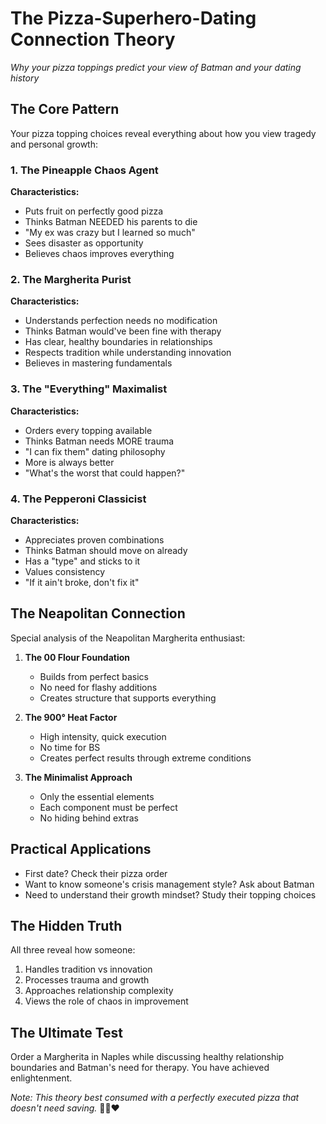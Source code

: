 # The Pizza-Superhero-Dating Connection Theory
*Why your pizza toppings predict your view of Batman and your dating history*

## The Core Pattern
Your pizza topping choices reveal everything about how you view tragedy and personal growth:

### 1. The Pineapple Chaos Agent
**Characteristics:**
- Puts fruit on perfectly good pizza
- Thinks Batman NEEDED his parents to die
- "My ex was crazy but I learned so much"
- Sees disaster as opportunity
- Believes chaos improves everything

### 2. The Margherita Purist
**Characteristics:**
- Understands perfection needs no modification
- Thinks Batman would've been fine with therapy
- Has clear, healthy boundaries in relationships
- Respects tradition while understanding innovation
- Believes in mastering fundamentals

### 3. The "Everything" Maximalist
**Characteristics:**
- Orders every topping available
- Thinks Batman needs MORE trauma
- "I can fix them" dating philosophy
- More is always better
- "What's the worst that could happen?"

### 4. The Pepperoni Classicist
**Characteristics:**
- Appreciates proven combinations
- Thinks Batman should move on already
- Has a "type" and sticks to it
- Values consistency
- "If it ain't broke, don't fix it"

## The Neapolitan Connection
Special analysis of the Neapolitan Margherita enthusiast:
1. **The 00 Flour Foundation**
   - Builds from perfect basics
   - No need for flashy additions
   - Creates structure that supports everything

2. **The 900° Heat Factor**
   - High intensity, quick execution
   - No time for BS
   - Creates perfect results through extreme conditions

3. **The Minimalist Approach**
   - Only the essential elements
   - Each component must be perfect
   - No hiding behind extras

## Practical Applications
- First date? Check their pizza order
- Want to know someone's crisis management style? Ask about Batman
- Need to understand their growth mindset? Study their topping choices

## The Hidden Truth
All three reveal how someone:
1. Handles tradition vs innovation
2. Processes trauma and growth
3. Approaches relationship complexity
4. Views the role of chaos in improvement

## The Ultimate Test
Order a Margherita in Naples while discussing healthy relationship boundaries and Batman's need for therapy. You have achieved enlightenment.

*Note: This theory best consumed with a perfectly executed pizza that doesn't need saving.* 🍕🦇❤️
